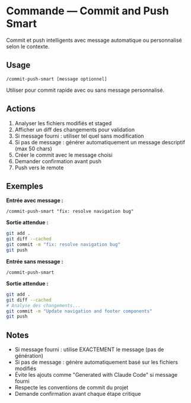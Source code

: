# Commande — Commit and Push Smart

Commit et push intelligents avec message automatique ou personnalisé selon le contexte.

## Usage

```
/commit-push-smart [message optionnel]
```

Utiliser pour commit rapide avec ou sans message personnalisé.

## Actions

1. Analyser les fichiers modifiés et staged
2. Afficher un diff des changements pour validation
3. Si message fourni : utiliser tel quel sans modification
4. Si pas de message : générer automatiquement un message descriptif (max 50 chars)
5. Créer le commit avec le message choisi
6. Demander confirmation avant push
7. Push vers le remote

## Exemples

**Entrée avec message :**

```
/commit-push-smart "fix: resolve navigation bug"
```

**Sortie attendue :**

```bash
git add .
git diff --cached
git commit -m "fix: resolve navigation bug"
git push
```

**Entrée sans message :**

```
/commit-push-smart
```

**Sortie attendue :**

```bash
git add .
git diff --cached
# Analyse des changements...
git commit -m "Update navigation and footer components"
git push
```

## Notes

- Si message fourni : utilise EXACTEMENT le message (pas de génération)
- Si pas de message : génère automatiquement basé sur les fichiers modifiés
- Évite les ajouts comme "Generated with Claude Code" si message fourni
- Respecte les conventions de commit du projet
- Demande confirmation avant chaque étape critique
